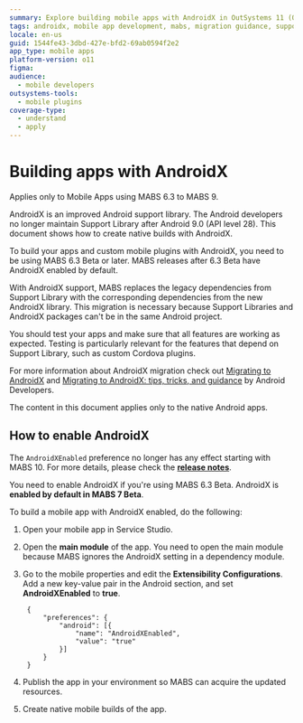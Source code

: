 ```yaml
---
summary: Explore building mobile apps with AndroidX in OutSystems 11 (O11) using MABS 6.3 to MABS 9.
tags: androidx, mobile app development, mabs, migration guidance, support libraries
locale: en-us
guid: 1544fe43-3dbd-427e-bfd2-69ab0594f2e2
app_type: mobile apps
platform-version: o11
figma:
audience:
  - mobile developers
outsystems-tools:
  - mobile plugins
coverage-type:
  - understand
  - apply
---
```


# Building apps with AndroidX

<div class="info" markdown="1">

Applies only to Mobile Apps using MABS 6.3 to MABS 9.

</div>

AndroidX is an improved Android support library. The Android developers no longer maintain Support Library after Android 9.0 (API level 28). This document shows how to create native builds with AndroidX.

<div class="info" markdown="1">

To build your apps and custom mobile plugins with AndroidX, you need to be using MABS 6.3 Beta or later. MABS releases after 6.3 Beta have AndroidX enabled by default.

</div>

With AndroidX support, MABS replaces the legacy dependencies from Support Library with the corresponding dependencies from the new AndroidX library. This migration is necessary because Support Libraries and AndroidX packages can't be in the same Android project.

You should test your apps and make sure that all features are working as expected. Testing is particularly relevant for the features that depend on Support Library, such as custom Cordova plugins.

For more information about AndroidX migration check out [Migrating to AndroidX](https://developer.android.com/jetpack/androidx/migrate) and [Migrating to AndroidX: tips, tricks, and guidance](https://medium.com/androiddevelopers/migrating-to-androidx-tip-tricks-and-guidance-88d5de238876) by Android Developers.

<div class="info" markdown="1">

The content in this document applies only to the native Android apps.

</div>

## How to enable AndroidX

<div class="warning" markdown="1">

The `AndroidXEnabled` preference no longer has any effect starting with MABS 10. For more details, please check the **[release notes](https://success.outsystems.com/support/release_notes/mobile_apps_build_service_versions/mabs_10_release_notes/#breaking-changes)**.

</div>

<div class="info" markdown="1">

You need to enable AndroidX if you're using MABS 6.3 Beta. AndroidX is **enabled by default in MABS 7 Beta**.  

</div>

To build a mobile app with AndroidX enabled, do the following:

1. Open your mobile app in Service Studio.

1. Open the **main module** of the app. You need to open the main module because MABS ignores the AndroidX setting in a dependency module.

1. Go to the mobile properties and edit the **Extensibility Configurations**. Add a new key-value pair in the Android section, and set **AndroidXEnabled** to **true**.

        {
            "preferences": {
                "android": [{
                    "name": "AndroidXEnabled",
                    "value": "true"
                }]
            }
        }

1. Publish the app in your environment so MABS can acquire the updated resources.

1. Create native mobile builds of the app.
